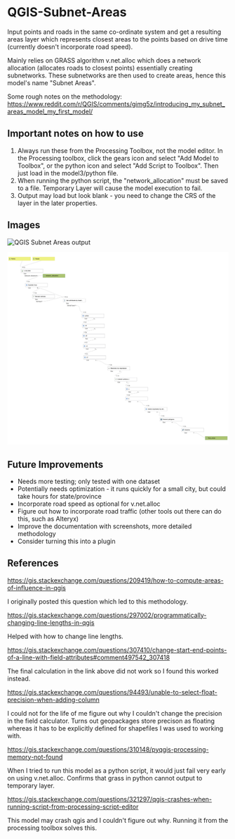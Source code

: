 # QGIS-Subnet-Areas

Input points and roads in the same co-ordinate system and get a resulting areas layer which represents closest areas to the points based on drive time (currently doesn't incorporate road speed).

Mainly relies on GRASS algorithm v.net.alloc which does a network allocation (allocates roads to closest points) essentially creating subnetworks. These subnetworks are then used to create areas, hence this model's name "Subnet Areas".

Some rough notes on the methodology: https://www.reddit.com/r/QGIS/comments/gimg5z/introducing_my_subnet_areas_model_my_first_model/

## Important notes on how to use

1. Always run these from the Processing Toolbox, not the model editor. In the Processing toolbox, click the gears icon and select "Add Model to Toolbox", or the python icon and select "Add Script to Toolbox". Then just load in the model3/python file.
2. When running the python script, the "network_allocation" must be saved to a file. Temporary Layer will cause the model execution to fail.
3. Output may load but look blank - you need to change the CRS of the layer in the later properties.

## Images

![QGIS Subnet Areas output](https://i.redd.it/hxx713akwzx41.png)


![QGIS Subnet Areas model](https://raw.githubusercontent.com/mattmarotta/QGIS-Subnet-Areas/master/Subnet%20Areas.png)

## Future Improvements

- Needs more testing; only tested with one dataset
- Potentially needs optimization - it runs quickly for a small city, but could take hours for state/province
- Incorporate road speed as optional for v.net.alloc
- Figure out how to incorporate road traffic (other tools out there can do this, such as Alteryx)
- Improve the documentation with screenshots, more detailed methodology
- Consider turning this into a plugin

## References

https://gis.stackexchange.com/questions/209419/how-to-compute-areas-of-influence-in-qgis

I originally posted this question which led to this methodology.

https://gis.stackexchange.com/questions/297002/programmatically-changing-line-lengths-in-qgis

Helped with how to change line lengths.

https://gis.stackexchange.com/questions/307410/change-start-end-points-of-a-line-with-field-attributes#comment497542_307418

The final calculation in the link above did not work so I found this worked instead.

https://gis.stackexchange.com/questions/94493/unable-to-select-float-precision-when-adding-column

I could not for the life of me figure out why I couldn't change the precision in the field calculator. Turns out geopackages store precison as floating whereas it has to be explicitly defined for shapefiles I was used to working with.

https://gis.stackexchange.com/questions/310148/pyqgis-processing-memory-not-found

When I tried to run this model as a python script, it would just fail very early on using v.net.alloc. Confirms that grass in python cannot output to temporary layer.

https://gis.stackexchange.com/questions/321297/qgis-crashes-when-running-script-from-processing-script-editor

This model may crash qgis and I couldn't figure out why. Running it from the processing toolbox solves this.
